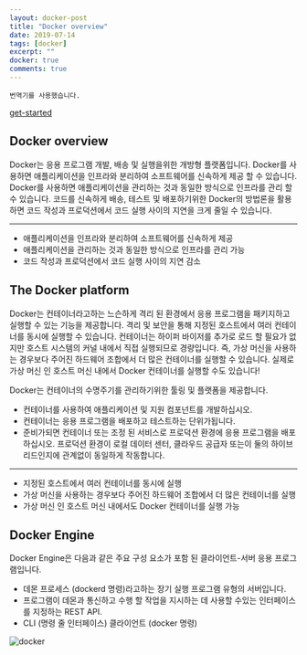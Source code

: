 ```yaml
---
layout: docker-post
title: "Docker overview"
date: 2019-07-14
tags: [docker]
excerpt: ""
docker: true
comments: true
---
```


`번역기를 사용했습니다.`

[get-started](https://docs.docker.com/get-started/)  

## Docker overview

Docker는 응용 프로그램 개발, 배송 및 실행을위한 개방형 플랫폼입니다. Docker를 사용하면 애플리케이션을 인프라와 분리하여 소프트웨어를 신속하게 제공 할 수 있습니다. Docker를 사용하면 애플리케이션을 관리하는 것과 동일한 방식으로 인프라를 관리 할 수 ​​있습니다. 코드를 신속하게 배송, 테스트 및 배포하기위한 Docker의 방법론을 활용하면 코드 작성과 프로덕션에서 코드 실행 사이의 지연을 크게 줄일 수 있습니다.

---

- 애플리케이션을 인프라와 분리하여 소프트웨어를 신속하게 제공
- 애플리케이션을 관리하는 것과 동일한 방식으로 인프라를 관리 가능
- 코드 작성과 프로덕션에서 코드 실행 사이의 지연 감소



## The Docker platform

Docker는 컨테이너라고하는 느슨하게 격리 된 환경에서 응용 프로그램을 패키지하고 실행할 수 있는 기능을 제공합니다. 격리 및 보안을 통해 지정된 호스트에서 여러 컨테이너를 동시에 실행할 수 있습니다. 컨테이너는 하이퍼 바이저를 추가로 로드 할 필요가 없지만 호스트 시스템의 커널 내에서 직접 실행되므로 경량입니다. 즉, 가상 머신을 사용하는 경우보다 주어진 하드웨어 조합에서 더 많은 컨테이너를 실행할 수 있습니다. 실제로 가상 머신 인 호스트 머신 내에서 Docker 컨테이너를 실행할 수도 있습니다!

Docker는 컨테이너의 수명주기를 관리하기위한 툴링 및 플랫폼을 제공합니다.

 - 컨테이너를 사용하여 애플리케이션 및 지원 컴포넌트를 개발하십시오.
 - 컨테이너는 응용 프로그램을 배포하고 테스트하는 단위가됩니다.
 - 준비가되면 컨테이너 또는 조정 된 서비스로 프로덕션 환경에 응용 프로그램을 배포하십시오. 프로덕션 환경이 로컬 데이터 센터, 클라우드 공급자 또는이 둘의 하이브리드인지에 관계없이 동일하게 작동합니다.

---

- 지정된 호스트에서 여러 컨테이너를 동시에 실행  
- 가상 머신을 사용하는 경우보다 주어진 하드웨어 조합에서 더 많은 컨테이너를 실행  
- 가상 머신 인 호스트 머신 내에서도 Docker 컨테이너를 실행 가능

## Docker Engine

Docker Engine은 다음과 같은 주요 구성 요소가 포함 된 클라이언트-서버 응용 프로그램입니다.

 - 데몬 프로세스 (dockerd 명령)라고하는 장기 실행 프로그램 유형의 서버입니다.
 - 프로그램이 데몬과 통신하고 수행 할 작업을 지시하는 데 사용할 수있는 인터페이스를 지정하는 REST API.
 - CLI (명령 줄 인터페이스) 클라이언트 (docker 명령)

![docker](https://docs.docker.com/engine/images/engine-components-flow.png)
